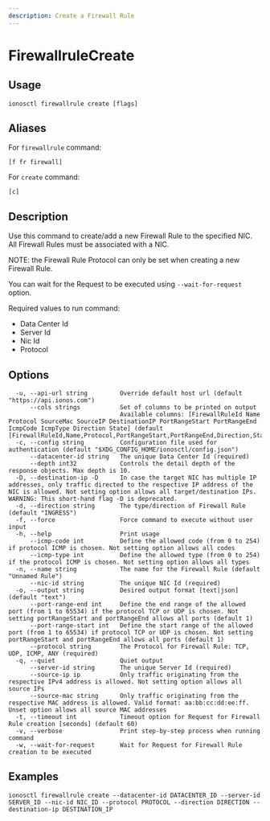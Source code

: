 ```yaml
---
description: Create a Firewall Rule
---
```


# FirewallruleCreate

## Usage

```text
ionosctl firewallrule create [flags]
```

## Aliases

For `firewallrule` command:

```text
[f fr firewall]
```

For `create` command:

```text
[c]
```

## Description

Use this command to create/add a new Firewall Rule to the specified NIC. All Firewall Rules must be associated with a NIC.

NOTE: the Firewall Rule Protocol can only be set when creating a new Firewall Rule.

You can wait for the Request to be executed using `--wait-for-request` option.

Required values to run command:

* Data Center Id
* Server Id
* Nic Id 
* Protocol

## Options

```text
  -u, --api-url string         Override default host url (default "https://api.ionos.com")
      --cols strings           Set of columns to be printed on output 
                               Available columns: [FirewallRuleId Name Protocol SourceMac SourceIP DestinationIP PortRangeStart PortRangeEnd IcmpCode IcmpType Direction State] (default [FirewallRuleId,Name,Protocol,PortRangeStart,PortRangeEnd,Direction,State])
  -c, --config string          Configuration file used for authentication (default "$XDG_CONFIG_HOME/ionosctl/config.json")
      --datacenter-id string   The unique Data Center Id (required)
      --depth int32            Controls the detail depth of the response objects. Max depth is 10.
  -D, --destination-ip -D      In case the target NIC has multiple IP addresses, only traffic directed to the respective IP address of the NIC is allowed. Not setting option allows all target/destination IPs. WARNING: This short-hand flag -D is deprecated.
  -d, --direction string       The type/direction of Firewall Rule (default "INGRESS")
  -f, --force                  Force command to execute without user input
  -h, --help                   Print usage
      --icmp-code int          Define the allowed code (from 0 to 254) if protocol ICMP is chosen. Not setting option allows all codes
      --icmp-type int          Define the allowed type (from 0 to 254) if the protocol ICMP is chosen. Not setting option allows all types
  -n, --name string            The name for the Firewall Rule (default "Unnamed Rule")
      --nic-id string          The unique NIC Id (required)
  -o, --output string          Desired output format [text|json] (default "text")
      --port-range-end int     Define the end range of the allowed port (from 1 to 65534) if the protocol TCP or UDP is chosen. Not setting portRangeStart and portRangeEnd allows all ports (default 1)
      --port-range-start int   Define the start range of the allowed port (from 1 to 65534) if protocol TCP or UDP is chosen. Not setting portRangeStart and portRangeEnd allows all ports (default 1)
      --protocol string        The Protocol for Firewall Rule: TCP, UDP, ICMP, ANY (required)
  -q, --quiet                  Quiet output
      --server-id string       The unique Server Id (required)
      --source-ip ip           Only traffic originating from the respective IPv4 address is allowed. Not setting option allows all source IPs
      --source-mac string      Only traffic originating from the respective MAC address is allowed. Valid format: aa:bb:cc:dd:ee:ff. Unset option allows all source MAC addresses
  -t, --timeout int            Timeout option for Request for Firewall Rule creation [seconds] (default 60)
  -v, --verbose                Print step-by-step process when running command
  -w, --wait-for-request       Wait for Request for Firewall Rule creation to be executed
```

## Examples

```text
ionosctl firewallrule create --datacenter-id DATACENTER_ID --server-id SERVER_ID --nic-id NIC_ID --protocol PROTOCOL --direction DIRECTION --destination-ip DESTINATION_IP
```

